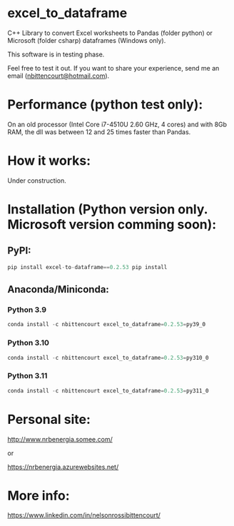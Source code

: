 # excel_to_dataframe
C++ Library to convert Excel worksheets to Pandas (folder python) or Microsoft (folder csharp) dataframes (Windows only).

This software is in testing phase.

Feel free to test it out. If you want to share your experience, send me an email (nbittencourt@hotmail.com).

# Performance (python test only):
On an old processor (Intel Core i7-4510U 2.60 GHz, 4 cores) and with 8Gb RAM, the dll was between 12 and 25 times faster than Pandas.

# How it works:
Under construction.

# Installation (Python version only. Microsoft version comming soon):

## PyPI:
```Python
pip install excel-to-dataframe==0.2.53 pip install
```

## Anaconda/Miniconda:
### Python 3.9
```Python
conda install -c nbittencourt excel_to_dataframe=0.2.53=py39_0
```

### Python 3.10
```Python
conda install -c nbittencourt excel_to_dataframe=0.2.53=py310_0
```

### Python 3.11
```Python
conda install -c nbittencourt excel_to_dataframe=0.2.53=py311_0
```


# Personal site:
http://www.nrbenergia.somee.com/  

or

https://nrbenergia.azurewebsites.net/

# More info:
https://www.linkedin.com/in/nelsonrossibittencourt/
